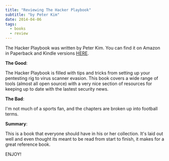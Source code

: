 ```yaml
---
title: "Reviewing The Hacker Playbook"
subtitle: "by Peter Kim"
date: 2014-04-06
tags:
  - books
  - review
---
```

The Hacker Playbook was written by Peter Kim. You can find it on Amazon in Paperback and Kindle versions [HERE](www.amazon.com/dp/B00J5S9OPU). 

<!--more-->

**The Good**:

The Hacker Playbook is filled with tips and tricks from setting up your pentesting rig to virus scanner evasion. This book covers a wide range of tools (almost all open source) with a very nice section of resources for keeping up to date with the lastest security news.

**The Bad**:

I'm not much of a sports fan, and the chapters are broken up into football terms.

**Summary**:

This is a book that everyone should have in his or her collection. It's laid out well and even thought its meant to be read from start to finish, it makes for a great reference book.

ENJOY!


